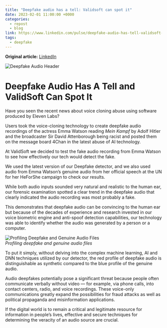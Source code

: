 ```yaml
---
title: "Deepfake audio has a tell: Validsoft can spot it"
date: 2023-02-01 11:00:00 +0000
categories:
  - repost
  - blog
link: https://www.linkedin.com/pulse/deepfake-audio-has-tell-validsoft-can-spot-benoit-fauve/
tags:
  - deepfake
---
```


**Original article:** [LinkedIn](https://www.linkedin.com/pulse/deepfake-audio-has-tell-validsoft-can-spot-benoit-fauve/)

![Deepfake Audio Header](pics/header-deepfake.png)

# Deepfake Audio Has A Tell and ValidSoft Can Spot It

Have you seen the recent news about voice cloning abuse using software produced by Eleven Labs?

Users took the voice-cloning technology to create deepfake audio recordings of the actress Emma Watson reading *Mein Kampf* by Adolf Hitler and the broadcaster Sir David Attenborough being racist and posted them on the message board 4Chan in the latest abuse of AI technology.

At ValidSoft we decided to test the fake audio recording from Emma Watson to see how effectively our tech would detect the fake.

We used the latest version of our Deepfake detector, and we also used audio from Emma Watson’s genuine audio from her official speech at the UN for her HeForShe campaign to check our results.

While both audio inputs sounded very natural and realistic to the human ear, our forensic examination spotted a clear trend in the deepfake audio that clearly indicated the audio recording was most probably a fake.

This demonstrates that deepfake audio can be convincing to the human ear but because of the decades of experience and research invested in our voice biometric engine and anti-spoof detection capabilities, our technology was able to identify whether the audio was generated by a person or a computer.

![Profiling Deepfake and Genuine Audio Files](pics/profile.png)  
*Profiling deepfake and genuine audio files*

To put it simply, without delving into the complex machine learning, AI and DNN techniques utilized by our detector, the red profile of deepfake audio is distinguishable as synthetic compared to the blue profile of the genuine audio.

Audio deepfakes potentially pose a significant threat because people often communicate verbally without video — for example, via phone calls, into contact centers, radio, and voice recordings. These voice-only communications greatly expand the possibilities for fraud attacks as well as political propaganda and misinformation applications.

If the digital world is to remain a critical and legitimate resource for information in people’s lives, effective and secure techniques for determining the veracity of an audio source are crucial.
